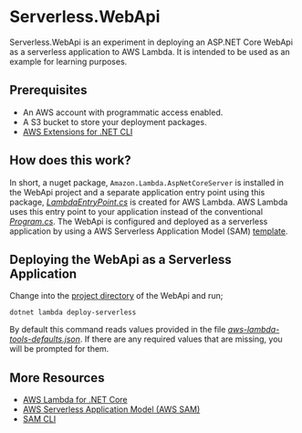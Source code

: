 # Serverless.WebApi #

Serverless.WebApi is an experiment in deploying an ASP.NET Core WebApi as a serverless application to AWS Lambda. It is intended to be used as an example for learning purposes.

## Prerequisites ##

- An AWS account with programmatic access enabled.
- A S3 bucket to store your deployment packages.
- [AWS Extensions for .NET CLI](https://github.com/aws/aws-extensions-for-dotnet-cli)

## How does this work? ##

In short, a nuget package, `Amazon.Lambda.AspNetCoreServer` is installed in the WebApi project and a separate application entry point using this package, [*LambdaEntryPoint.cs*](Sources/Serverless.WebApi/LambdaEntryPoint.cs) is created for AWS Lambda. AWS Lambda uses this entry point to your application instead of the conventional [*Program.cs*](Sources/Serverless.WebApi/Program.cs). The WebApi is configured and deployed as a serverless application by using a AWS Serverless Application Model (SAM) [template](Sources/Serverless.WebApi/template.json).

## Deploying the WebApi as a Serverless Application ##

Change into the [project directory](Sources/Serverless.WebApi) of the WebApi and run;

`dotnet lambda deploy-serverless`

By default this command reads values provided in the file [*aws-lambda-tools-defaults.json*](Sources/Serverless.WebApi/aws-lambda-tools-defaults.json). If there are any required values that are missing, you will be prompted for them.

## More Resources ##
- [AWS Lambda for .NET Core](https://github.com/aws/aws-lambda-dotnet)
- [AWS Serverless Application Model (AWS SAM)](https://github.com/awslabs/serverless-application-model)
- [SAM CLI](https://github.com/awslabs/aws-sam-cli)

